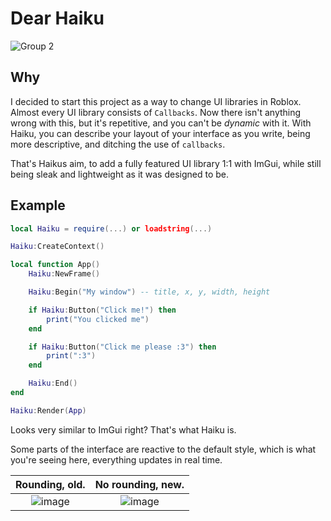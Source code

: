 # Dear Haiku

![Group 2](https://github.com/user-attachments/assets/be696693-05e9-439c-ae43-d834a37af422)

## Why

I decided to start this project as a way to change UI libraries in Roblox. Almost every UI library consists of `Callbacks`. Now there isn't anything wrong with this, but it's repetitive, and you can't be *dynamic* with it.
With Haiku, you can describe your layout of your interface as you write, being more descriptive, and ditching the use of `callbacks`.

That's Haikus aim, to add a fully featured UI library 1:1 with ImGui, while still being sleak and lightweight as it was designed to be.

## Example

```lua
local Haiku = require(...) or loadstring(...)

Haiku:CreateContext()

local function App()
    Haiku:NewFrame()

    Haiku:Begin("My window") -- title, x, y, width, height

    if Haiku:Button("Click me!") then
        print("You clicked me")
    end

    if Haiku:Button("Click me please :3") then
        print(":3")
    end

    Haiku:End()
end

Haiku:Render(App)
```

Looks very similar to ImGui right? That's what Haiku is.

Some parts of the interface are reactive to the default style, which is what you're seeing here, everything updates in real time.

Rounding, old.                                                                           |  No rounding, new.
:---------------------------------------------------------------------------------------:|:---------------------------------------------------------------------------------------:
![image](https://github.com/user-attachments/assets/5d340c40-5d46-4666-a45b-5933a9f7339a)| ![image](https://github.com/user-attachments/assets/11a4cfe7-e259-4a82-bde2-c8ff753d7d4c)
